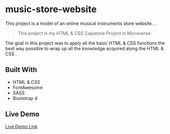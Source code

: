 # music-store-website
This project is a model of an online musical instruments store website. . 

> This project is my HTML & CSS Capstone Project in Microverse.

The goal in this project was to apply all the basic HTML & CSS functions the best way possible to wrap up all the knowledge acquired along the HTML & CSS .



## Built With

- HTML & CSS
- FontAwesome
- SASS
- Bootstrap 4

## Live Demo

[Live Demo Link](https://ldelbel.github.io/music-store-website/)


